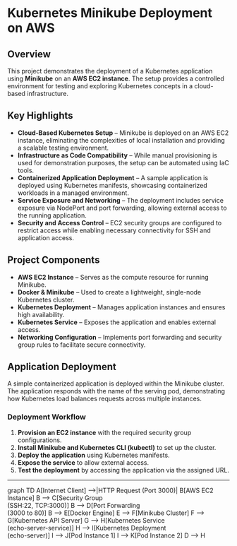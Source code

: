 # Kubernetes Minikube Deployment on AWS

## Overview
This project demonstrates the deployment of a Kubernetes application using **Minikube** on an **AWS EC2 instance**. The setup provides a controlled environment for testing and exploring Kubernetes concepts in a cloud-based infrastructure.

## Key Highlights
- **Cloud-Based Kubernetes Setup** – Minikube is deployed on an AWS EC2 instance, eliminating the complexities of local installation and providing a scalable testing environment.
- **Infrastructure as Code Compatibility** – While manual provisioning is used for demonstration purposes, the setup can be automated using IaC tools.
- **Containerized Application Deployment** – A sample application is deployed using Kubernetes manifests, showcasing containerized workloads in a managed environment.
- **Service Exposure and Networking** – The deployment includes service exposure via NodePort and port forwarding, allowing external access to the running application.
- **Security and Access Control** – EC2 security groups are configured to restrict access while enabling necessary connectivity for SSH and application access.

## Project Components
- **AWS EC2 Instance** – Serves as the compute resource for running Minikube.
- **Docker & Minikube** – Used to create a lightweight, single-node Kubernetes cluster.
- **Kubernetes Deployment** – Manages application instances and ensures high availability.
- **Kubernetes Service** – Exposes the application and enables external access.
- **Networking Configuration** – Implements port forwarding and security group rules to facilitate secure connectivity.

## Application Deployment
A simple containerized application is deployed within the Minikube cluster. The application responds with the name of the serving pod, demonstrating how Kubernetes load balances requests across multiple instances.

### Deployment Workflow
1. **Provision an EC2 instance** with the required security group configurations.
2. **Install Minikube and Kubernetes CLI (kubectl)** to set up the cluster.
3. **Deploy the application** using Kubernetes manifests.
4. **Expose the service** to allow external access.
5. **Test the deployment** by accessing the application via the assigned URL.

---

graph TD
    A[Internet Client] -->|HTTP Request (Port 3000)| B[AWS EC2 Instance]
    B --> C[Security Group<br/>(SSH:22, TCP:3000)]
    B --> D[Port Forwarding<br/>(3000 to 80)]
    B --> E[Docker Engine]
    E --> F[Minikube Cluster]
    F --> G[Kubernetes API Server]
    G --> H[Kubernetes Service<br/>(echo-server-service)]
    H --> I[Kubernetes Deployment<br/>(echo-server)]
    I --> J[Pod Instance 1]
    I --> K[Pod Instance 2]
    D --> H